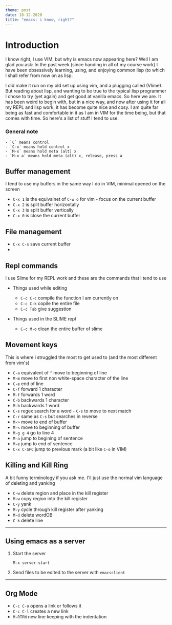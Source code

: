 ```yaml
---
theme: post
date: 18-12-2020
title: "emacs: i know, right?"
---
```


# Introduction

I know right, I use VIM, but why is emacs now appearing here? Well I am glad
you ask: In the past week (since handing in all of my course work) I have been
obsessively learning, using, and enjoying common lisp (to which I shall refer
from now on as lisp.

I did make it run on my old set up using vim, and a plugging called (Vlime).
But reading about lisp, and wanting to be true to the typical lisp programmer I
chose to try (yet again) and get good at vanilla emacs. So here we are. It has
been weird to begin with, but in a nice way, and now after using it for all my
REPL and lisp work, it has become quite nice and cosy. I am quite far being as
fast and comfortable in it as I am in VIM for the time being, but that comes
with time. So here's a list of stuff I tend to use. 

### General note

    - `C` means control
    - `C-x` means hold control x
    - `M-x` means hold meta (alt) x
    - `M-x a` means hold meta (alt) x, release, press a

## Buffer management

I tend to use my buffers in the same way I do in VIM, minimal opened on the
screen

   - `C-x 1` is the equivalnet of `C-w o` for vim - focus on the current buffer
   - `C-x 2` is split buffer horizontally
   - `C-x 3` is split buffer vertically
   - `C-x 0` is close the current buffer   

## File management

   - `C-x C-s` save current buffer
   -

## Repl commands

I use Slime for my REPL work and these are the commands that i tend to use

- Things used while editing
  - `C-c C-c` compile the function I am currently on
  - `C-c C-k` copile the entire file
  - `C-c Tab` give suggestion

- Things used in the SLIME repl
  - `C-c M-o` clean the entire buffer of slime

## Movement keys

This is where i struggled the most to get used to (and the most different from
vim's)

- `C-a` equivalent of `^` move to beginning of line
- `M-m` move to first non white-space character of the line
- `C-e` end of line
- `C-f` forward 1 character
- `M-f` forwards 1 word
- `C-b` backwards 1 character
- `M-b` backwards 1 word
- `C-s` regex search for a word - `C-s` to move to next match
- `C-r` same as `C-s` but searches in reverse
- `M->` move to end of buffer
- `M-<` move to beginning of buffer
- `M-g g 4` go to line 4
- `M-a` jump to begining of sentence
- `M-e` jump to end of sentence
- `C-x C-SPC` jump to previous mark (a bit like `C-o` in VIM)

## Killing and Kill Ring

A bit funny terminology if you ask me. I'll just use the normal vim language of
deleting and yanking

- `C-w` delete region and place in the kill register
- `M-w` copy region into the kill register
- `C-y` yank
- `M-y` cycle through kill register after yanking
- `M-d` delete wordOB
- `C-k` delete line

---

## Using emacs as a server

1. Start the server 

   `M-x server-start`

2. Send files to be edited to the server with `emacsclient`

---

## Org Mode 

- `C-c C-o` opens a link or follows it 
- `C-c C-l` creates a new link
- `M-RTRN` new line keeping with the indentation



